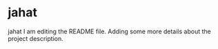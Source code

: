 # jahat
jahat
I am editing the README file. Adding some more details about the project description.

